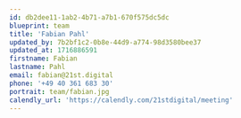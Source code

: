 ```yaml
---
id: db2dee11-1ab2-4b71-a7b1-670f575dc5dc
blueprint: team
title: 'Fabian Pahl'
updated_by: 7b2bf1c2-0b8e-44d9-a774-98d3580bee37
updated_at: 1716886591
firstname: Fabian
lastname: Pahl
email: fabian@21st.digital
phone: '+49 40 361 683 30'
portrait: team/fabian.jpg
calendly_url: 'https://calendly.com/21stdigital/meeting'
---
```

